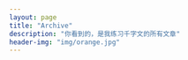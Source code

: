 ```yaml
---
layout: page
title: "Archive"
description: "你看到的，是我练习千字文的所有文章"
header-img: "img/orange.jpg"
---
```


